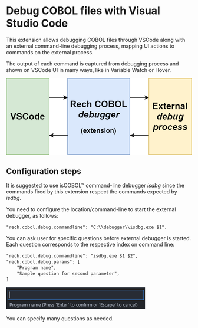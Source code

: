 # Debug COBOL files with Visual Studio Code

This extension allows debugging COBOL files through VSCode along with an external command-line debugging process, mapping UI actions to commands on the external process.

The output of each command is captured from debugging process and shown on VSCode UI in many ways, like in Variable Watch or Hover.

!['Extension architecture' Extension architecture](images/rech-cobol-debugger-diagram.png)

## Configuration steps

It is suggested to use isCOBOL™ command-line debugger _isdbg_ since the commands fired by this extension respect the commands expected by _isdbg_.

You need to configure the location/command-line to start the external debugger, as follows:


    "rech.cobol.debug.commandline": "C:\\debugger\\isdbg.exe $1",

You can ask user for specific questions before external debugger is started. Each question corresponds to the respective index on command line:

    "rech.cobol.debug.commandline": "isdbg.exe $1 $2",
    "rech.cobol.debug.params": [
        "Program name",
        "Sample question for second parameter",
    ]

!['Input UI' Input UI](images/program-name-input.png)

You can specify many questions as needed.
